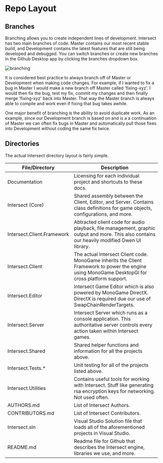 # Repo Layout

## Branches
Branching allows you to create independent lines of development. Intersect has two main branches of code. Master contains our most recent stable build, and Development contains the latest features that are still being developed and debugged. You can switch branches or create new branches in the Github Desktop app by clicking the branches dropdown box.

![branching](https://www.ascensiongamedev.com/resources/filehost/7cb30357ee4dd2a55bc24b20eeb63d78.png)

It is considered best practice to always branch off of Master or Development when making code changes. For example, if I wanted to fix a bug in Master I would make a new branch off Master called 'fixing-xyz'. I would then fix the bug, test my fix, commit my changes and then finally merge 'fixing-xyz' back into Master. That way the Master branch is always able to compile and work even if fixing that bug takes awhile.

One major benefit of branching is the ability to avoid duplicate work. As an example, since our Development branch is based on and is a a continuation of Master we can often fix bugs in Master and automatically pull those fixes into Development without coding the same fix twice.


## Directories
The actual Intersect directory layout is fairly simple.

| File/Directory | Description |
| ----------- | ----------- |
| Documentation | Licensing for each individual project and shortcuts to these docs. |
| Intersect (Core) | Shared assembly between the Client, Editor, and Server. Contains class definitions for game objects, configurations, and more. |
| Intersect.Client.Framework | Abtracted client code for audio playback, file management, graphic output and more. This also contains our heavily modified Gwen UI library.  |
| Intersect.Client | The actual Intersect Client code. MonoGame inherits the Client Framework to power the engine using MonoGame DesktopGl for cross platform support. |
| Intersect.Editor | Intersect Game Editor which is also powered by MonoGame DirectX. DirectX is required due our use of SwapChainRenderTargets. |
| Intersect.Server | Intersect Server which runs as a console application. This authoritative server controls every action taken within Intersect games. |
| Intersect.Shared | Shared helper functions and information for all the projects above. |
| Intersect.Tests.* | Unit testing for all of the projects listed above.  |
| Intersect.Utilities | Contains useful tools for working with Intersect. Stuff like generating rsa encryption keys for networking. Not used often. |
| AUTHORS.md | List of Intersect Authors. |
| CONTRIBUTORS.md | List of Intersect Contributors. |
| Intersect.sln | Visual Studio Solution file that loads all of the aforementioned projects in Visual Studio. |
| README.md | Readme file for Github that describes the Intersect engine, libraries we use, and more. |

